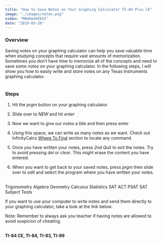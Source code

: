 ```yaml
---
title: "How to Save Notes on Your Graphing Calculator TI-84 Plus CE"
image: "./images/notes.png"
video: "M0mGma9ZkXI"
date: "2019-03-26"
---
```

### **Overview**
Saving notes on your graphing calculator can help you save valuable time when studying concepts that require vast amounts of memorization. Sometimes you don’t have time to memorize all of the concepts and need to save some notes on your graphing calculator. In the following steps, I will show you how to easily write and store notes on any Texas Instruments graphing calculator.<br></br>

### **Steps**
1. Hit the *prgm* button on your graphing calculator.

2. Slide over to *NEW* and hit *enter*

3. Now we want to give our notes a title and then press enter

4. Using this space, we can write as many notes as we want. Check out InfinityCalcs [Where To Find](https://www.infinitycalcs.com/ti-84-ce/where-to-find/) section to locate any command.

5. Once you have written your notes, press *2nd Quit* to exit the notes. Try to avoid pressing *del* or *clear*. This might erase the content you have entered.

6. When you want to get back to your saved notes, press *prgm* then slide over to *edit* and select the program where you have written your notes.<br></br>

Trigonometry
Algebra
Geometry
Calculus
Statistics
SAT
ACT
PSAT
SAT Subject Tests

If you want to use your computer to write notes and send them directly to your graphing calculator, take a look at the link below.

Note: Remember to always ask you teacher if having notes are allowed to avoid suspicion of cheating.
<br></br>

**TI-84 CE, TI-84, TI-83, TI-89**
